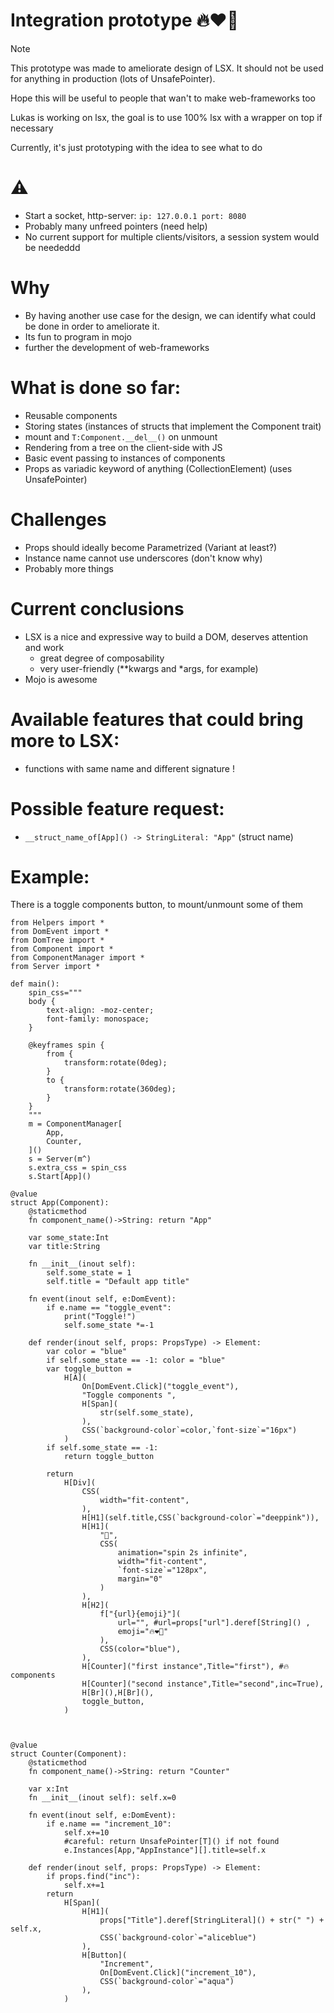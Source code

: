 # Integration prototype 🔥❤️🐍

> [!NOTE]
> This prototype was made to ameliorate design of LSX.
> It should not be used for anything in production (lots of UnsafePointer).

Hope this will be useful to people that wan't to make web-frameworks too

Lukas is working on lsx, the goal is to use 100% lsx with a wrapper on top if necessary

Currently, it's just prototyping with the idea to see what to do

# ⚠️ 
- Start a socket, http-server: ```ip: 127.0.0.1 port: 8080```
- Probably many unfreed pointers (need help)
- No current support for multiple clients/visitors, a session system would be neededdd

# Why
- By having another use case for the design, we can identify what could be done in order to ameliorate it.
- Its fun to program in mojo
- further the development of web-frameworks 

# What is done so far:
- Reusable components
- Storing states (instances of structs that implement the Component trait)
- mount and ```T:Component.__del__()``` on unmount
- Rendering from a tree on the client-side with JS
- Basic event passing to instances of components
- Props as variadic keyword of anything (CollectionElement) (uses UnsafePointer)

# Challenges
- Props should ideally become Parametrized (Variant at least?)
- Instance name cannot use underscores (don't know why)
- Probably more things


# Current conclusions
- LSX is a nice and expressive way to build a DOM, deserves attention and work
    - great degree of composability
    - very user-friendly (**kwargs and *args, for example)
- Mojo is awesome


# Available features that could bring more to LSX:
  - functions with same name and different signature ! 

# Possible feature request:
  - ```__struct_name_of[App]() -> StringLiteral: "App"``` (struct name)

# Example:
There is a toggle components button, to mount/unmount some of them
```mojo
from Helpers import *
from DomEvent import *
from DomTree import *
from Component import *
from ComponentManager import *
from Server import *

def main():
    spin_css="""
    body {
        text-align: -moz-center;
        font-family: monospace;
    }
    
    @keyframes spin {
        from {
            transform:rotate(0deg);
        }
        to {
            transform:rotate(360deg);
        }
    }
    """
    m = ComponentManager[
        App,
        Counter,
    ]()
    s = Server(m^)
    s.extra_css = spin_css
    s.Start[App]()
    
@value
struct App(Component):
    @staticmethod
    fn component_name()->String: return "App"

    var some_state:Int
    var title:String
    
    fn __init__(inout self): 
        self.some_state = 1
        self.title = "Default app title"

    fn event(inout self, e:DomEvent):
        if e.name == "toggle_event": 
            print("Toggle!")
            self.some_state *=-1
    
    def render(inout self, props: PropsType) -> Element:
        var color = "blue"
        if self.some_state == -1: color = "blue"
        var toggle_button = 
            H[A](
                On[DomEvent.Click]("toggle_event"),
                "Toggle components ",
                H[Span](
                    str(self.some_state),
                ),
                CSS(`background-color`=color,`font-size`="16px")
            )
        if self.some_state == -1:
            return toggle_button
        
        return 
            H[Div]( 
                CSS(
                    width="fit-content",
                ),
                H[H1](self.title,CSS(`background-color`="deeppink")),
                H[H1](
                    "🐣",
                    CSS(
                        animation="spin 2s infinite",
                        width="fit-content",
                        `font-size`="128px",
                        margin="0"
                    )
                ),
                H[H2](
                    f["{url}{emoji}"](
                        url="", #url=props["url"].deref[String]() ,
                        emoji="🔥❤️🐍"
                    ),
                    CSS(color="blue"),
                ),
                H[Counter]("first instance",Title="first"), #🔥 components
                H[Counter]("second instance",Title="second",inc=True),
                H[Br](),H[Br](),
                toggle_button,
            )
            


@value
struct Counter(Component):
    @staticmethod
    fn component_name()->String: return "Counter"
    
    var x:Int
    fn __init__(inout self): self.x=0
    
    fn event(inout self, e:DomEvent): 
        if e.name == "increment_10": 
            self.x+=10 
            #careful: return UnsafePointer[T]() if not found
            e.Instances[App,"AppInstance"][].title=self.x

    def render(inout self, props: PropsType) -> Element:
        if props.find("inc"):
            self.x+=1
        return
            H[Span](
                H[H1](
                    props["Title"].deref[StringLiteral]() + str(" ") + self.x,
                    CSS(`background-color`="aliceblue")
                ),
                H[Button](
                    "Increment",
                    On[DomEvent.Click]("increment_10"),
                    CSS(`background-color`="aqua")
                ),
            )
```
